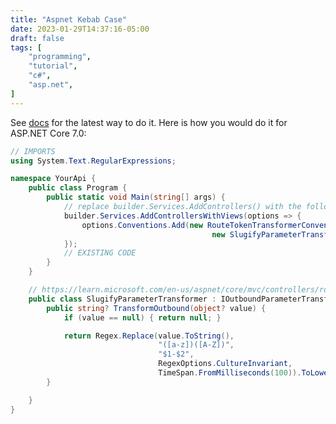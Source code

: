 ```yaml
---
title: "Aspnet Kebab Case"
date: 2023-01-29T14:37:16-05:00
draft: false
tags: [
    "programming",
    "tutorial",
    "c#",
    "asp.net",
]
---
```


See [docs](https://learn.microsoft.com/en-us/aspnet/core/mvc/controllers/routing#use-a-parameter-transformer-to-customize-token-replacement) for the latest way to do it. Here is how you would do it for ASP.NET Core 7.0:

```c#
// IMPORTS
using System.Text.RegularExpressions;

namespace YourApi {
    public class Program {
        public static void Main(string[] args) {
            // replace builder.Services.AddControllers() with the following
            builder.Services.AddControllersWithViews(options => {
                options.Conventions.Add(new RouteTokenTransformerConvention(
                                             new SlugifyParameterTransformer()));
            });
            // EXISTING CODE
        }
    }

    // https://learn.microsoft.com/en-us/aspnet/core/mvc/controllers/routing#use-a-parameter-transformer-to-customize-token-replacement
    public class SlugifyParameterTransformer : IOutboundParameterTransformer {
        public string? TransformOutbound(object? value) {
            if (value == null) { return null; }

            return Regex.Replace(value.ToString(),
                                 "([a-z])([A-Z])",
                                 "$1-$2",
                                 RegexOptions.CultureInvariant,
                                 TimeSpan.FromMilliseconds(100)).ToLowerInvariant();
        }

    }
}
```

